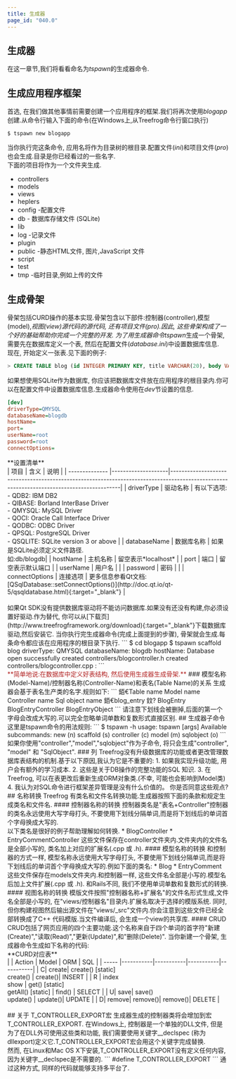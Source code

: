 ```yaml
---
title: 生成器
page_id: "040.0"
---
```

## 生成器
在这一章节,我们将看看命名为*tspawn*的生成器命令.
## 生成应用程序框架
首选, 在我们做其他事情前需要创建一个应用程序的框架.我们将再次使用*blogapp*创建.从命令行输入下面的命令(在Windows上,从Treefrog命令行窗口执行)
```
$ tspawn new blogapp
```
当你执行完这条命令, 应用名将作为目录树的根目录.配置文件(*ini*)和项目文件(*pro*)也会生成.目录是你已经看过的一些名字.<br>
下面的项目将作为一个文件夹生成.
* controllers
* models
* views
* heplers
* config      -配置文件
* db          - 数据库存储文件 (SQLite)
* lib 
* log         -记录文件
* plugin 
* public      -静态HTML文件, 图片,JavaScript 文件
* script 
* test
* tmp         -临时目录,例如上传的文件
## 生成骨架
骨架包括CURD操作的基本实现.骨架包含以下部件:控制器(controller),模型(model),*视图(view)*源代码的源代码, 还有项目文件(pro).因此, 这些骨架构成了一个好的基础帮助你完成一个完整的开发.
为了用生成器命令*tspawn*生成一个骨架, 需要先在数据库定义一个表, 然后在配置文件(*database.ini*)中设置数据库信息.<br>
现在, 开始定义一张表.见下面的例子:
```sql
> CREATE TABLE blog (id INTEGER PRIMARY KEY, title VARCHAR(20), body VARCHAR(200));
```
如果想使用SQLite作为数据库, 你应该把数据库文件放在应用程序的根目录内.你可以在配置文件中设置数据库信息.生成器命令使用在*dev*节设置的信息.
```ini
[dev]
driverType=QMYSQL
databaseName=blogdb
hostName=
port=
userName=root
password=root
connectOptions=
```
<div class="center aligned" markdown="1">
**设置清单**
</div>
<div class="table-div" markdown="1">
| 项目           | 含义           | 说明                                                                                                                                 |
| -------------- |--------------------|------------------------------------------------------------------------------------------------------------------------------------------|
| driverType     | 驱动名称       | 有以下选项:<br>- QDB2: IBM DB2<br>- QIBASE: Borland InterBase Driver<br>- QMYSQL: MySQL Driver<br>- QOCI: Oracle Call Interface Driver<br>- QODBC: ODBC Driver<br>- QPSQL: PostgreSQL Driver<br>- QSQLITE: SQLite version 3 or above |
| databaseName   | 数据库名称     | 如果是SQLite必须定义文件路径.<br>如:db/blogdb|
| hostName       | 主机名称          |  留空表示*localhost* |
| port           | 端口        | 留空表示默认端口 |
| userName       | 用户名          |     |
| password       | 密码           |     |
| connectOptions | 连接选项 | 更多信息参看Qt文档:<br>[QSqlDatabase::setConnectOptions()](http://doc.qt.io/qt-5/qsqldatabase.html){:target="_blank"} |
</div><br>
如果Qt SDK没有提供数据库驱动将不能访问数据库.如果没有还没有构建,你必须设置好驱动.作为替代, 你可以从[下载页](http://www.treefrogframework.org/download){:target="_blank"}下载数据库驱动,然后安装它.
当你执行完生成器命令(完成上面提到的步骤), 骨架就会生成.每条命令都应该在应用程序的根目录下执行.
```
$ cd blogapp
$ tspawn scaffold blog
driverType: QMYSQL
databaseName: blogdb
hostName:
Database open successfully
created  controllers/blogcontroller.h
created  controllers/blogcontroller.cpp
:
```
<br>
<span style="color: #b22222">**简单地说:在数据库中定义好表结构, 然后使用生成器生成骨架.** </span>
### 模型名称(Model-Name)/控制器名称(Controller-Name)和表名(Table Name)的关系
生成器会基于表名生产类的名字.规则如下:
```
銆€Table name        Model name   Controller name      Sql object name
銆€blog_entry   鈫? BlogEntry   BlogEntryController   BlogEntryObject
```
请注意下划线会被删掉,后面的第一个字母会改成大写的.可以完全忽略单词单数和复数形式直接区别.
## 生成器子命令
这里是tspawn命令的用法规则:
```
$ tspawn -h
usage: tspawn <subcommand> [args]
Available subcommands:
new (n)  <application-name>
scaffold (s)  <model-name>
controller (c)  <controller-name>
model (m)  <table-name>
sqlobject (o)  <table-name>
```
如果你使用"controller","model","sqlobject"作为子命令, 将只会生成"controller", "model" 和 "SqlObject".
### 列
Treefrog没有升级数据库的功能或者更改管理数据库表结构的机制.基于以下原因,我认为它是不重要的:
1. 如果我实现升级功能, 用户会有额外的学习成本.
2. 这些是关于DB操作的完整功能的SQL 知识.
3. 在Treefrog, 可以在表更改后重新生成ORM对象类.(不幸, 可能也会影响到Model类)
4. 我认为对SQL命令进行框架差异管理是没有什么价值的。
你是否同意这些观点?
## 名称转换
Treefrog 有类名和文件名转换功能.生成器按照下面的条款和规定生成类名和文件名.
#### 控制器名称的转换
控制器类名是"表名+Controller"控制器的类名永远使用大写字母打头, 不要使用下划线分隔单词,而是将下划线后的单词首个字母换成大写的.<br>
以下类名是很好的例子帮助理解如何转换.
* BlogController
* EntryCommentController
这些文件保存在controller文件夹内.文件夹内的文件名是全部小写的, 类名加上对应的扩展名(.cpp 或 .h).
#### 模型名称的转换
和控制器的方式一样, 模型名称永远使用大写字母打头, 不要使用下划线分隔单词,而是将下划线后的单词首个字母换成大写的.例如下面的类名:
* Blog
* EntryComment
这些文件保存在models文件夹内.和控制器一样, 这些文件名全部是小写的.模型名后加上文件扩展(.cpp 或 .h).
和Rails不同, 我们不使用单词单数和复数形式的转换.
#### 视图名称的转换
模版文件按照"控制器名称+扩展名"的文件名形式生成,文件名全部是小写的, 在"views/控制器名"目录内.扩展名取决于选择的模版系统.
同时, 但你构建视图然后输出源文件在"views/_src"文件内.你会注意到这些文件已经全部转换成了C++ 代码模版.当文件编译后, 会生成一个view的共享库.
#### CRUD
CRUD包括了网页应用的四个主要功能.这个名称来自于四个单词的首字符"新建(Create)","读取(Read)","更新(Update)",和"删除(Delete)".
当你新建一个骨架, 生成器命令生成如下名称的代码:
<div class="center aligned" markdown="1">
**CURD对应表**
</div>
<div class="table-div" markdown="1">
|       | Action    | Model     | ORM       | SQL       |
| ----- |-----------|-----------|-----------|-----------|
| C| create| create() [static]<br>create()  | create()| INSERT    |
| R     | index<br>show | get() [static]<br>getAll() [static] | find() | SELECT |
| U| save| save()<br>update() | update()| UPDATE    |
| D| remove| remove()| remove()| DELETE    |
</div><br>
## 关于 T_CONTROLLER_EXPORT宏
生成器生成的控制器类将会增加到宏T_CONTROLLER_EXPORT.
在Windows上, 控制器是一个单独的DLL文件, 但是为了在DLL外可使用这些类和功能, 我们需要使用关键字__declspec (称为dllexport)定义它.T_CONTROLLER_EXPORT宏会用这个关键字完成替换.<br>
然而, 在Linux和Mac OS X下安装,T_CONTROLLER_EXPORT没有定义任何内容, 因为关键字__declspec是不需要的.
```
#define T_CONTROLLER_EXPORT
```
通过这种方式, 同样的代码就能够支持多平台了.